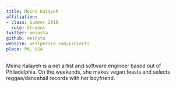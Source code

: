 ```yaml
---
title: Meina Kalayeh
affiliation:
- class: Summer 2016
  role: Student
twitter: meinsta
github: meinsta
website: westpersia.com/projects
place: PA, USA
---
```

Meina Kalayeh is a net artist and software engineer based out of Philadelphia. On the weekends, she makes vegan feasts and selects reggae/dancehall records with her boyfriend. 